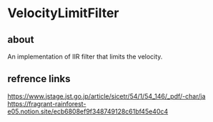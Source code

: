 # VelocityLimitFilter
## about
An implementation of IIR filter that limits the velocity.

## refrence links
https://www.jstage.jst.go.jp/article/sicetr/54/1/54_146/_pdf/-char/ja  
https://fragrant-rainforest-e05.notion.site/ecb6808ef9f348749128c61bf45e40c4  

